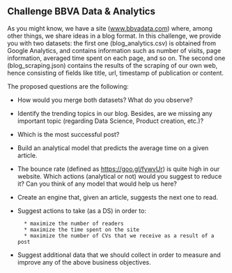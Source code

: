 

## **Challenge BBVA Data & Analytics**


As you might know, we have a site (www.bbvadata.com) where, among other things, we
share ideas in a blog format. In this challenge, we provide you with two datasets: the first
one (blog_analytics.csv) is obtained from Google Analytics, and contains information such
as number of visits, page information, averaged time spent on each page, and so on. The
second one (blog_scraping.json) contains the results of the scraping of our own web, hence
consisting of fields like title, url, timestamp of publication or content.

The proposed questions are the following:
* How would you merge both datasets? What do you observe?
* Identify the trending topics in our blog. Besides, are we missing any important topic
    (regarding Data Science, Product creation, etc.)?
* Which is the most successful post?
* Build an analytical model that predicts the average time on a given article.
*  The bounce rate (defined as https://goo.gl/fywvUr) is quite high in our website. Which
    actions (analytical or not) would you suggest to reduce it? Can you think of any
    model that would help us here?
* Create an engine that, given an article, suggests the next one to read.
* Suggest actions to take (as a DS) in order to:

        * maximize the number of readers
        * maximize the time spent on the site
        * maximize the number of CVs that we receive as a result of a post
        
* Suggest additional data that we should collect in order to measure and improve any
    of the above business objectives.
